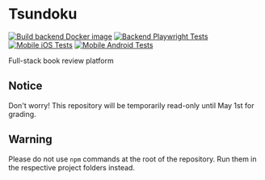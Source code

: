 # Tsundoku

[![Build backend Docker image](https://github.com/Purdue-CS307-tsundoku/tsundoku/actions/workflows/backend-docker-image.yml/badge.svg)](https://github.com/Purdue-CS307-tsundoku/tsundoku/actions/workflows/backend-docker-image.yml)
[![Backend Playwright Tests](https://github.com/Purdue-CS307-tsundoku/tsundoku/actions/workflows/backend-playwright-tests.yml/badge.svg)](https://github.com/Purdue-CS307-tsundoku/tsundoku/actions/workflows/backend-playwright-tests.yml)
[![Mobile iOS Tests](https://github.com/Purdue-CS307-tsundoku/tsundoku/actions/workflows/mobile-ios-tests.yml/badge.svg)](https://github.com/Purdue-CS307-tsundoku/tsundoku/actions/workflows/mobile-ios-tests.yml)
[![Mobile Android Tests](https://github.com/Purdue-CS307-tsundoku/tsundoku/actions/workflows/mobile-android-tests.yml/badge.svg)](https://github.com/Purdue-CS307-tsundoku/tsundoku/actions/workflows/mobile-android-tests.yml)


Full-stack book review platform

## Notice

Don't worry! This repository will be temporarily read-only until May 1st for grading.


## Warning

Please do not use `npm` commands at the root of the repository. Run them in the respective project folders instead.
